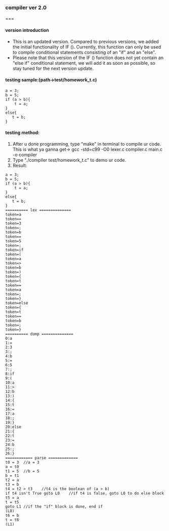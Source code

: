 ### compiler ver 2.0
===
#### version introduction
* This is an updated version. Compared to previous versions, we added the initial functionality of IF (). Currently, this function can only be used to compile conditional statements consisting of an "if" and an "else".
* Please note that this version of the IF () function does not yet contain an "else if" conditional statement, we will add it as soon as possible, so stay tuned for the next version update.
#### testing sample:(path->test/homework_t.c)
```
a = 3;
b = 5;
if (a > b){
    t = a;
}
else{
   t = b;
}
```

#### testing method:
1. After u done programming, type "make" in terminal to compile ur code.
    This is what ya ganna get-> gcc -std=c99 -O0 lexer.c compiler.c main.c -o compiler
2. Type "./compiler test/homework_t.c" to demo ur code.
3. Result:
```
a = 3;     
b = 5;     
if (a > b){
    t = a; 
}
else{      
   t = b;
}
========== lex ==============
token=a
token==
token=3
token=;
token=b
token==
token=5
token=;
token=if
token=(
token=a
token=>
token=b
token=)
token={
token=t
token==
token=a
token=;
token=}
token=else
token={
token=t
token==
token=b
token=;
token=}
========== dump ==============
0:a
1:=
2:3
3:;
4:b
5:=
6:5
7:;
8:if
9:(
10:a
11:>
12:b
13:)
14:{
15:t
16:=
17:a
18:;
19:}
20:else
21:{
22:t
23:=
24:b
25:;
26:}
============ parse =============
t0 = 3  //a = 3
a = t0
t1 = 5  //b = 5
b = t1
t2 = a
t3 = b
t4 = t2 > t3    //t4 is the boolean of (a > b)
if t4 isn't True goto L0    //if t4 is false, goto L0 to do else block
t5 = a
t = t5
goto L1 //if the "if" block is done, end if
(L0)
t6 = b
t = t6
(L1)
```

